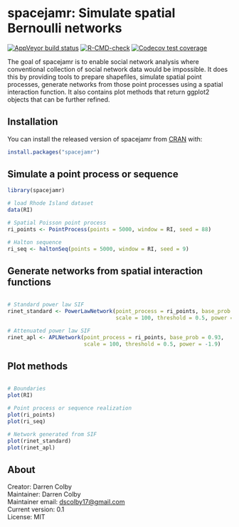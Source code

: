 
# spacejamr: Simulate spatial Bernoulli networks

<!-- badges: start -->
[![AppVeyor build status](https://ci.appveyor.com/api/projects/status/github/dscolby/spacejamr?branch=master&svg=true)](https://ci.appveyor.com/project/dscolby/spacejamr)
[![R-CMD-check](https://github.com/dscolby/spacejamr/workflows/R-CMD-check/badge.svg)](https://github.com/dscolby/spacejamr/actions)
[![Codecov test coverage](https://codecov.io/gh/dscolby/spacejamr/branch/master/graph/badge.svg)](https://codecov.io/gh/dscolby/spacejamr?branch=master)
<!-- badges: end -->

The goal of spacejamr is to enable social network analysis where conventional
collection of social network data would be impossible. It does this by providing
tools to prepare shapefiles, simulate spatial point processes, generate networks 
from those point processes using a spatial interaction function. It also 
contains plot methods that return ggplot2 objects that can be further refined.

## Installation

You can install the released version of spacejamr from [CRAN](https://CRAN.R-project.org) with:

``` r
install.packages("spacejamr")
```

## Simulate a point process or sequence

``` r
library(spacejamr)

# load Rhode Island dataset
data(RI)

# Spatial Poisson point process
ri_points <- PointProcess(points = 5000, window = RI, seed = 88)

# Halton sequence
ri_seq <- haltonSeq(points = 5000, window = RI, seed = 9)

```

## Generate networks from spatial interaction functions

``` r

# Standard power law SIF
rinet_standard <- PowerLawNetwork(point_process = ri_points, base_prob = 0.95, 
                                  scale = 100, threshold = 0.5, power = -2.3)

# Attenuated power law SIF
rinet_apl <- APLNetwork(point_process = ri_points, base_prob = 0.93,
                        scale = 100, threshold = 0.5, power = -1.9)

```

## Plot methods

``` r

# Boundaries
plot(RI)

# Point process or sequence realization
plot(ri_points)
plot(ri_seq)

# Network generated from SIF
plot(rinet_standard)
plot(rinet_apl)

```

## About
Creator: Darren Colby\
Maintainer: Darren Colby\
Maintainer email: dscolby17@gmail.com\
Current version: 0.1\
License: MIT
